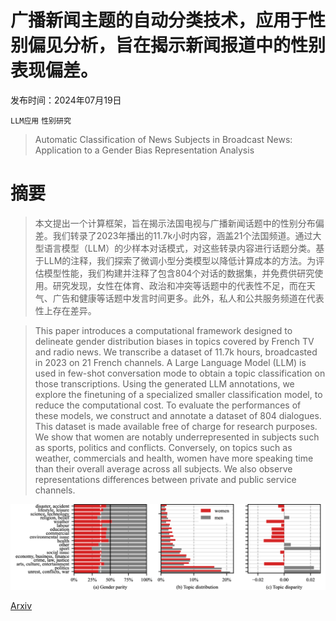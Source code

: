 # 广播新闻主题的自动分类技术，应用于性别偏见分析，旨在揭示新闻报道中的性别表现偏差。

发布时间：2024年07月19日

`LLM应用` `性别研究`

> Automatic Classification of News Subjects in Broadcast News: Application to a Gender Bias Representation Analysis

# 摘要

> 本文提出一个计算框架，旨在揭示法国电视与广播新闻话题中的性别分布偏差。我们转录了2023年播出的11.7k小时内容，涵盖21个法国频道。通过大型语言模型（LLM）的少样本对话模式，对这些转录内容进行话题分类。基于LLM的注释，我们探索了微调小型分类模型以降低计算成本的方法。为评估模型性能，我们构建并注释了包含804个对话的数据集，并免费供研究使用。研究发现，女性在体育、政治和冲突等话题中的代表性不足，而在天气、广告和健康等话题中发言时间更多。此外，私人和公共服务频道在代表性上存在差异。

> This paper introduces a computational framework designed to delineate gender distribution biases in topics covered by French TV and radio news. We transcribe a dataset of 11.7k hours, broadcasted in 2023 on 21 French channels. A Large Language Model (LLM) is used in few-shot conversation mode to obtain a topic classification on those transcriptions. Using the generated LLM annotations, we explore the finetuning of a specialized smaller classification model, to reduce the computational cost. To evaluate the performances of these models, we construct and annotate a dataset of 804 dialogues. This dataset is made available free of charge for research purposes. We show that women are notably underrepresented in subjects such as sports, politics and conflicts. Conversely, on topics such as weather, commercials and health, women have more speaking time than their overall average across all subjects. We also observe representations differences between private and public service channels.

![广播新闻主题的自动分类技术，应用于性别偏见分析，旨在揭示新闻报道中的性别表现偏差。](../../../paper_images/2407.14180/x1.png)

[Arxiv](https://arxiv.org/abs/2407.14180)